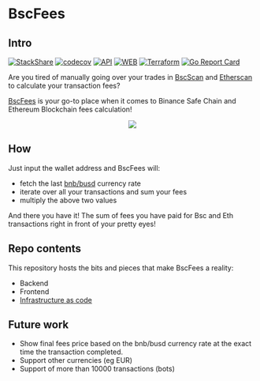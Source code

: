 # BscFees

## Intro

[![StackShare](http://img.shields.io/badge/tech-stack-0690fa.svg?style=flat)](https://stackshare.io/bscfees/bscfees) 
[![codecov](https://codecov.io/gh/katsadim/bscfees/branch/main/graph/badge.svg)](https://codecov.io/gh/katsadim/bscfees)
[![API](https://github.com/katsadim/bscfees/workflows/API/badge.svg)](https://github.com/katsadim/bscfees/workflows/API/badge.svg) 
[![WEB](https://github.com/katsadim/bscfees/workflows/WEB/badge.svg)](https://github.com/katsadim/bscfees/workflows/WEB/badge.svg) 
[![Terraform](https://github.com/katsadim/bscfees/workflows/TF/badge.svg)](https://github.com/katsadim/bscfees/workflows/TF/badge.svg) 
[![Go Report Card](https://goreportcard.com/badge/github.com/katsadim/bscfees)](https://goreportcard.com/report/github.com/katsadim/bscfees)

Are you tired of manually going over your trades in [BscScan](https://bscscan.com/) and [Etherscan](https://etherscan.io) 
to calculate your transaction fees?

[BscFees](https://bscfees.com) is your go-to place when it comes to Binance Safe Chain and Ethereum Blockchain fees calculation!

<p align="center">
  <img src="/res/site.webp">
</p>

## How

Just input the wallet address and BscFees will:

* fetch the last [bnb/busd](https://www.binance.com/en/trade/BNB_BUSD) currency rate
* iterate over all your transactions and sum your fees
* multiply the above two values

And there you have it! The sum of fees you have paid for Bsc and Eth transactions right in front of your pretty eyes! 

## Repo contents

This repository hosts the bits and pieces that make BscFees a reality:

* Backend
* Frontend
* [Infrastructure as code](tf/)

## Future work

* Show final fees price based on the bnb/busd currency rate at the exact time the transaction completed.
* Support other currencies (eg EUR)
* Support of more than 10000 transactions (bots)
